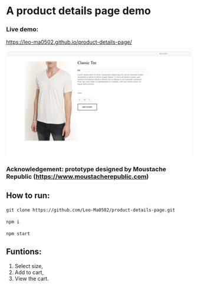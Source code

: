 # A product details page demo

### Live demo:

https://leo-ma0502.github.io/product-details-page/

![Web page](About/Screenshot.png)

### Acknowledgement: prototype designed by Moustache Republic (https://www.moustacherepublic.com)

## How to run:

```
git clone https://github.com/Leo-Ma0502/product-details-page.git

npm i

npm start
```

## Funtions:

1. Select size,
2. Add to cart,
3. View the cart.
